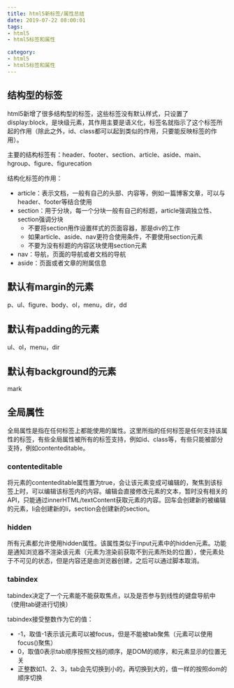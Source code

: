 ```yaml
---
title: html5新标签/属性总结
date: 2019-07-22 08:00:01
tags:
- html5
- html5标签和属性

category:
- html5
- html5标签和属性
---
```


## 结构型的标签
html5新增了很多结构型的标签，这些标签没有默认样式，只设置了display:block，是块级元素，其作用主要是语义化，标签名就指示了这个标签所起的作用（除此之外，id、class都可以起到类似的作用，只要能反映标签的作用）。

主要的结构标签有：header、footer、section、article、aside、main、hgroup、figure、figurecation

结构化标签的作用：
* article：表示文档，一般有自己的头部、内容等，例如一篇博客文章，可以与header、footer等结合使用
* section：用于分块，每一个分块一般有自己的标题，article强调独立性、section强调分块
  * 不要将section用作设置样式的页面容器，那是div的工作
  * 如果article、aside、nav更符合使用条件，不要使用section元素
  * 不要为没有标题的内容区块使用section元素
* nav：导航，页面的导航或者文档的导航
* aside：页面或者文章的附属信息
## 默认有margin的元素
p、ul、figure、body、ol，menu，dir，dd

## 默认有padding的元素
ul、ol，menu，dir

## 默认有background的元素
mark

## 全局属性
全局属性是指在任何标签上都能使用的属性。这里所指的任何标签是任何支持该属性的标签，有些全局属性被所有的标签支持，例如id、class等，有些只能被部分支持，例如contenteditable。
### contenteditable
将元素的contenteditable属性置为true，会让该元素变成可编辑的，聚焦到该标签上时，可以编辑该标签内的内容。编辑会直接修改元素的文本，暂时没有相关的API，只能通过innerHTML/textContent获取元素的内容。回车会创建新的被编辑的元素，li会创建新的li，section会创建新的section。

### hidden
所有元素都允许使用hidden属性。该属性类似于input元素中的hidden元素。功能是通知浏览器不渲染该元素（元素为渲染前获取不到元素所处的位置），使元素处于不可见的状态，但是内容还是由浏览器创建，之后可以通过脚本取消。

### tabindex
tabindex决定了一个元素能不能获取焦点，以及是否参与到线性的键盘导航中（使用tab键进行切换）

tabindex接受整数作为它的值：
* -1，取值-1表示该元素可以被focus，但是不能被tab聚焦（元素可以使用focus()聚焦）
* 0，取值0表示tab顺序按照文档的顺序，是DOM的顺序，和元素显示的位置无关
* 正整数如1、2、3，tab会先切换到小的，再切换到大的，值一样的按照dom的顺序切换
